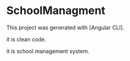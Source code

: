 # SchoolManagment

This project was generated with [Angular CLI].

it is clean code.

it is school management system.
